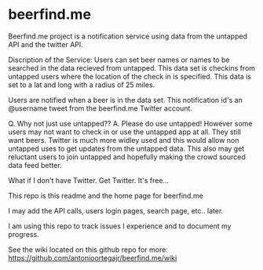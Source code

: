 beerfind.me
===========

Beerfind.me project is a notification service using data from the untapped API and the twitter API.

Discription of the Service:
Users can set beer names or names to be searched in the data recieved from untapped. This data set is checkins from untapped users where the location of the check in is specified. This data is set to a lat and long with a radius of 25 miles. 

Users are notified when a beer is in the data set. This notification id's an @username tweet from the beerfind.me Twitter account.

Q. Why not just use untapped??
A. Please do use untapped! However some users may not want to check in or use the untapped app at all. They still want beers. Twitter is much more widley used and this would allow non untapped uses to get updates from the untapped data. This also may get reluctant users to join untapped and hopefully making the crowd sourced data feed better.


What if I don't have Twitter. Get Twitter. It's free...

This repo is this readme and the home page for beerfind.me


I may add the API calls, users login pages, search page, etc.. later.

I am using this repo to track issues I experience and to document my progress.

See the wiki located on this github repo for more: https://github.com/antonioortegajr/beerfind.me/wiki
